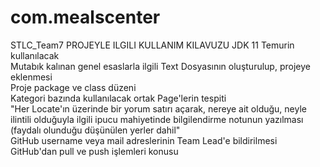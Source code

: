 # com.mealscenter
STLC_Team7
PROJEYLE ILGILI KULLANIM KILAVUZU
JDK 11 Temurin kullanılacak							
Mutabık kalınan genel esaslarla ilgili Text Dosyasının oluşturulup, projeye eklenmesi							
Proje package ve class düzeni							
Kategori bazında kullanılacak ortak Page'lerin tespiti							
"Her Locate'ın üzerinde bir yorum satırı açarak, nereye ait olduğu, neyle ilintili olduğuyla
ilgili ipucu mahiyetinde bilgilendirme notunun yazılması (faydalı olunduğu düşünülen yerler dahil"							
GitHub username veya mail adreslerinin Team Lead'e bildirilmesi							
GitHub'dan pull ve push işlemleri konusu							

